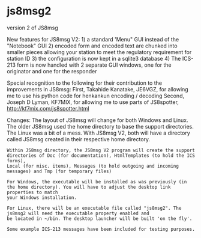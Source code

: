 # js8msg2
version 2 of JS8msg

New features for JS8msg V2:
    1) a standard 'Menu" GUI instead of the "Notebook" GUI
    2) encoded form and encoded text are chunked into smaller pieces allowing your station to meet the regulatory requirement for station ID
    3) the configuration is now kept in a sqlite3 database
    4) The ICS-213 form is now handled with 2 separate GUI windows, one for the originator and one for the responder

Special recognition to the following for their contribution to the improvements in JS8msg:
    First, Takahide Kanatake, JE6VGZ, for allowing me to use his python code for henkankun encoding / decoding
    Second, Joseph D Lyman, KF7MIX, for allowing me to use parts of JS8spotter, http://kf7mix.com/js8spotter.html

Changes:
    The layout of JS8msg will change for both Windows and Linux. The older JS8msg used the home directory to base the support directories. 
    The Linux was a bit of a mess. With JS8msg V2, both will have a directory called JS8msg created in their respective home directory.

    Within JS8msg directory, the JS8msg V2 program will create the support directories of Doc (for documentation), HtmlTemplates (to hold the ICS forms),
    Local (for misc. items), Messages (to hold outgoing and incoming messages) and Tmp (for temporary files)

    For Windows, the executable will be installed as was previously (in the home directory). You will have to adjust the desktop link properties to match
    your Windows installation.

    For Linux, there will be an executable file called "js8msg2". The js8msg2 will need the executable property enabled and 
    be located in ~/bin. The desktop launcher will be built 'on the fly'.

    Some example ICS-213 messages have been included for testing purposes.

